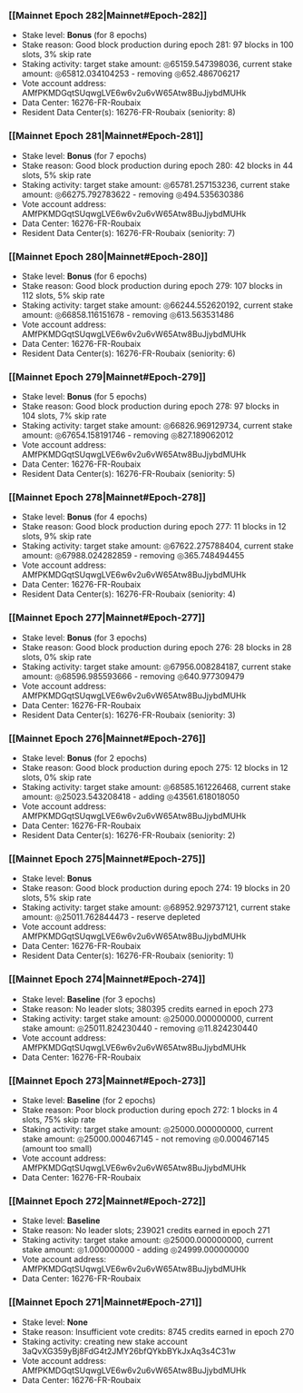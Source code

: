 ### [[Mainnet Epoch 282|Mainnet#Epoch-282]]
* Stake level: **Bonus** (for 8 epochs)
* Stake reason: Good block production during epoch 281: 97 blocks in 100 slots, 3% skip rate
* Staking activity: target stake amount: ◎65159.547398036, current stake amount: ◎65812.034104253 - removing ◎652.486706217
* Vote account address: AMfPKMDGqtSUqwgLVE6w6v2u6vW65Atw8BuJjybdMUHk
* Data Center: 16276-FR-Roubaix
* Resident Data Center(s): 16276-FR-Roubaix (seniority: 8)
### [[Mainnet Epoch 281|Mainnet#Epoch-281]]
* Stake level: **Bonus** (for 7 epochs)
* Stake reason: Good block production during epoch 280: 42 blocks in 44 slots, 5% skip rate
* Staking activity: target stake amount: ◎65781.257153236, current stake amount: ◎66275.792783622 - removing ◎494.535630386
* Vote account address: AMfPKMDGqtSUqwgLVE6w6v2u6vW65Atw8BuJjybdMUHk
* Data Center: 16276-FR-Roubaix
* Resident Data Center(s): 16276-FR-Roubaix (seniority: 7)
### [[Mainnet Epoch 280|Mainnet#Epoch-280]]
* Stake level: **Bonus** (for 6 epochs)
* Stake reason: Good block production during epoch 279: 107 blocks in 112 slots, 5% skip rate
* Staking activity: target stake amount: ◎66244.552620192, current stake amount: ◎66858.116151678 - removing ◎613.563531486
* Vote account address: AMfPKMDGqtSUqwgLVE6w6v2u6vW65Atw8BuJjybdMUHk
* Data Center: 16276-FR-Roubaix
* Resident Data Center(s): 16276-FR-Roubaix (seniority: 6)
### [[Mainnet Epoch 279|Mainnet#Epoch-279]]
* Stake level: **Bonus** (for 5 epochs)
* Stake reason: Good block production during epoch 278: 97 blocks in 104 slots, 7% skip rate
* Staking activity: target stake amount: ◎66826.969129734, current stake amount: ◎67654.158191746 - removing ◎827.189062012
* Vote account address: AMfPKMDGqtSUqwgLVE6w6v2u6vW65Atw8BuJjybdMUHk
* Data Center: 16276-FR-Roubaix
* Resident Data Center(s): 16276-FR-Roubaix (seniority: 5)
### [[Mainnet Epoch 278|Mainnet#Epoch-278]]
* Stake level: **Bonus** (for 4 epochs)
* Stake reason: Good block production during epoch 277: 11 blocks in 12 slots, 9% skip rate
* Staking activity: target stake amount: ◎67622.275788404, current stake amount: ◎67988.024282859 - removing ◎365.748494455
* Vote account address: AMfPKMDGqtSUqwgLVE6w6v2u6vW65Atw8BuJjybdMUHk
* Data Center: 16276-FR-Roubaix
* Resident Data Center(s): 16276-FR-Roubaix (seniority: 4)
### [[Mainnet Epoch 277|Mainnet#Epoch-277]]
* Stake level: **Bonus** (for 3 epochs)
* Stake reason: Good block production during epoch 276: 28 blocks in 28 slots, 0% skip rate
* Staking activity: target stake amount: ◎67956.008284187, current stake amount: ◎68596.985593666 - removing ◎640.977309479
* Vote account address: AMfPKMDGqtSUqwgLVE6w6v2u6vW65Atw8BuJjybdMUHk
* Data Center: 16276-FR-Roubaix
* Resident Data Center(s): 16276-FR-Roubaix (seniority: 3)
### [[Mainnet Epoch 276|Mainnet#Epoch-276]]
* Stake level: **Bonus** (for 2 epochs)
* Stake reason: Good block production during epoch 275: 12 blocks in 12 slots, 0% skip rate
* Staking activity: target stake amount: ◎68585.161226468, current stake amount: ◎25023.543208418 - adding ◎43561.618018050
* Vote account address: AMfPKMDGqtSUqwgLVE6w6v2u6vW65Atw8BuJjybdMUHk
* Data Center: 16276-FR-Roubaix
* Resident Data Center(s): 16276-FR-Roubaix (seniority: 2)
### [[Mainnet Epoch 275|Mainnet#Epoch-275]]
* Stake level: **Bonus**
* Stake reason: Good block production during epoch 274: 19 blocks in 20 slots, 5% skip rate
* Staking activity: target stake amount: ◎68952.929737121, current stake amount: ◎25011.762844473 - reserve depleted
* Vote account address: AMfPKMDGqtSUqwgLVE6w6v2u6vW65Atw8BuJjybdMUHk
* Data Center: 16276-FR-Roubaix
* Resident Data Center(s): 16276-FR-Roubaix (seniority: 1)
### [[Mainnet Epoch 274|Mainnet#Epoch-274]]
* Stake level: **Baseline** (for 3 epochs)
* Stake reason: No leader slots; 380395 credits earned in epoch 273
* Staking activity: target stake amount: ◎25000.000000000, current stake amount: ◎25011.824230440 - removing ◎11.824230440
* Vote account address: AMfPKMDGqtSUqwgLVE6w6v2u6vW65Atw8BuJjybdMUHk
* Data Center: 16276-FR-Roubaix
### [[Mainnet Epoch 273|Mainnet#Epoch-273]]
* Stake level: **Baseline** (for 2 epochs)
* Stake reason: Poor block production during epoch 272: 1 blocks in 4 slots, 75% skip rate
* Staking activity: target stake amount: ◎25000.000000000, current stake amount: ◎25000.000467145 - not removing ◎0.000467145 (amount too small)
* Vote account address: AMfPKMDGqtSUqwgLVE6w6v2u6vW65Atw8BuJjybdMUHk
* Data Center: 16276-FR-Roubaix
### [[Mainnet Epoch 272|Mainnet#Epoch-272]]
* Stake level: **Baseline**
* Stake reason: No leader slots; 239021 credits earned in epoch 271
* Staking activity: target stake amount: ◎25000.000000000, current stake amount: ◎1.000000000 - adding ◎24999.000000000
* Vote account address: AMfPKMDGqtSUqwgLVE6w6v2u6vW65Atw8BuJjybdMUHk
* Data Center: 16276-FR-Roubaix
### [[Mainnet Epoch 271|Mainnet#Epoch-271]]
* Stake level: **None**
* Stake reason: Insufficient vote credits: 8745 credits earned in epoch 270
* Staking activity: creating new stake account 3aQvXG359yBj8FdG4t2JMY26bfQYkbBYkJxAq3s4C31w
* Vote account address: AMfPKMDGqtSUqwgLVE6w6v2u6vW65Atw8BuJjybdMUHk
* Data Center: 16276-FR-Roubaix
